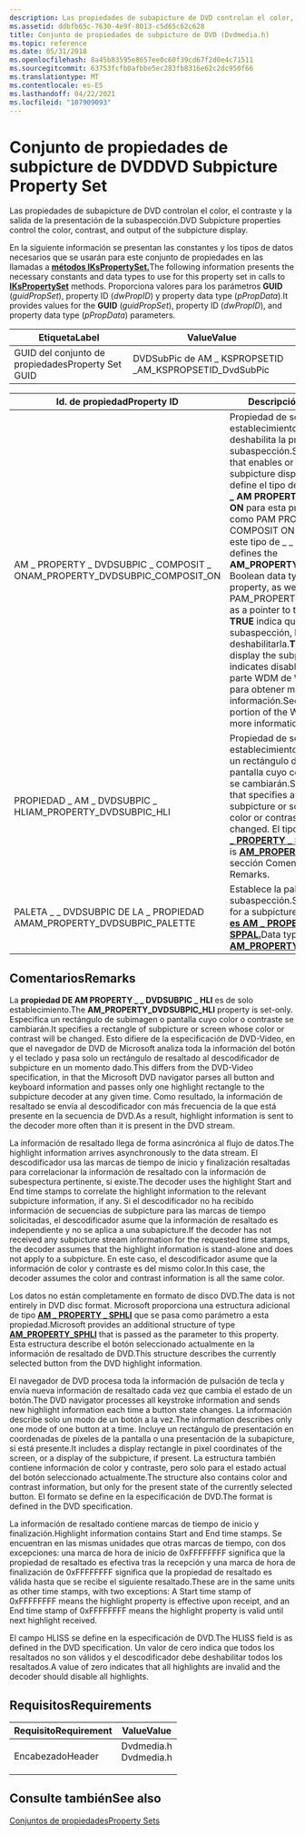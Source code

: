 ```yaml
---
description: Las propiedades de subapicture de DVD controlan el color, el contraste y la salida de la presentación de la subaspección.
ms.assetid: ddbfb65c-7630-4e9f-8013-c5d65c62c628
title: Conjunto de propiedades de subpicture de DVD (Dvdmedia.h)
ms.topic: reference
ms.date: 05/31/2018
ms.openlocfilehash: 8a45b83595e8657ee0c60f39cd67f2d0e4c71511
ms.sourcegitcommit: 63753fcfb0afbbe5ec283fb8316e62c2dc950f66
ms.translationtype: MT
ms.contentlocale: es-ES
ms.lasthandoff: 04/22/2021
ms.locfileid: "107909093"
---
```

# <a name="dvd-subpicture-property-set"></a><span data-ttu-id="e6c43-103">Conjunto de propiedades de subpicture de DVD</span><span class="sxs-lookup"><span data-stu-id="e6c43-103">DVD Subpicture Property Set</span></span>

<span data-ttu-id="e6c43-104">Las propiedades de subapicture de DVD controlan el color, el contraste y la salida de la presentación de la subaspección.</span><span class="sxs-lookup"><span data-stu-id="e6c43-104">DVD Subpicture properties control the color, contrast, and output of the subpicture display.</span></span>

<span data-ttu-id="e6c43-105">En la siguiente información se presentan las constantes y los tipos de datos necesarios que se usarán para este conjunto de propiedades en las llamadas a [**métodos IKsPropertySet.**](ikspropertyset.md)</span><span class="sxs-lookup"><span data-stu-id="e6c43-105">The following information presents the necessary constants and data types to use for this property set in calls to [**IKsPropertySet**](ikspropertyset.md) methods.</span></span> <span data-ttu-id="e6c43-106">Proporciona valores para los parámetros **GUID** (*guidPropSet*), property ID (*dwPropID*) y property data type (*pPropData*).</span><span class="sxs-lookup"><span data-stu-id="e6c43-106">It provides values for the **GUID** (*guidPropSet*), property ID (*dwPropID*), and property data type (*pPropData*) parameters.</span></span>



| <span data-ttu-id="e6c43-107">Etiqueta</span><span class="sxs-lookup"><span data-stu-id="e6c43-107">Label</span></span> | <span data-ttu-id="e6c43-108">Value</span><span class="sxs-lookup"><span data-stu-id="e6c43-108">Value</span></span> |
|-------------------|----------------------------|
| <span data-ttu-id="e6c43-109">GUID del conjunto de propiedades</span><span class="sxs-lookup"><span data-stu-id="e6c43-109">Property Set GUID</span></span> | <span data-ttu-id="e6c43-110">DVDSubPic de AM \_ KSPROPSETID \_</span><span class="sxs-lookup"><span data-stu-id="e6c43-110">AM\_KSPROPSETID\_DvdSubPic</span></span> |



 



| <span data-ttu-id="e6c43-111">Id. de propiedad</span><span class="sxs-lookup"><span data-stu-id="e6c43-111">Property ID</span></span>                           | <span data-ttu-id="e6c43-112">Descripción</span><span class="sxs-lookup"><span data-stu-id="e6c43-112">Description</span></span>                                                                                                                                                                                                                                                                                                                                                              |
|---------------------------------------|--------------------------------------------------------------------------------------------------------------------------------------------------------------------------------------------------------------------------------------------------------------------------------------------------------------------------------------------------------------------------|
| <span data-ttu-id="e6c43-113">AM \_ PROPERTY \_ DVDSUBPIC \_ COMPOSIT \_ ON</span><span class="sxs-lookup"><span data-stu-id="e6c43-113">AM\_PROPERTY\_DVDSUBPIC\_COMPOSIT\_ON</span></span> | <span data-ttu-id="e6c43-114">Propiedad de solo establecimiento que habilita o deshabilita la presentación de subaspección.</span><span class="sxs-lookup"><span data-stu-id="e6c43-114">Set-only property that enables or disables subpicture display.</span></span> <span data-ttu-id="e6c43-115">DirectShow define el tipo de datos booleano **\_ AM PROPERTY \_ COMPOSIT \_ ON** para esta propiedad, así como PAM PROPERTY COMPOSIT ON como puntero \_ a este tipo de \_ \_ datos.</span><span class="sxs-lookup"><span data-stu-id="e6c43-115">DirectShow defines the **AM\_PROPERTY\_COMPOSIT\_ON** Boolean data type for this property, as well as PAM\_PROPERTY\_COMPOSIT\_ON as a pointer to this data type.</span></span> <span data-ttu-id="e6c43-116">**TRUE** indica que muestra la subaspección, **FALSE** indica deshabilitarla.</span><span class="sxs-lookup"><span data-stu-id="e6c43-116">**TRUE** indicates display the subpicture, **FALSE** indicates disable it.</span></span> <span data-ttu-id="e6c43-117">Consulte la parte WDM de Windows DDK para obtener más información.</span><span class="sxs-lookup"><span data-stu-id="e6c43-117">See the WDM portion of the Windows DDK for more information.</span></span> |
| <span data-ttu-id="e6c43-118">PROPIEDAD \_ AM \_ DVDSUBPIC \_ HLI</span><span class="sxs-lookup"><span data-stu-id="e6c43-118">AM\_PROPERTY\_DVDSUBPIC\_HLI</span></span>          | <span data-ttu-id="e6c43-119">Propiedad de solo establecimiento que especifica un rectángulo de subimagen o pantalla cuyo color o contraste se cambiarán.</span><span class="sxs-lookup"><span data-stu-id="e6c43-119">Set-only property that specifies a rectangle of subpicture or screen whose color or contrast will be changed.</span></span> <span data-ttu-id="e6c43-120">El tipo de datos [**es AM \_ PROPERTY \_ SPHLI.**](/previous-versions/windows/desktop/api/Dvdmedia/ns-dvdmedia-am_property_sphli)</span><span class="sxs-lookup"><span data-stu-id="e6c43-120">Data type is [**AM\_PROPERTY\_SPHLI**](/previous-versions/windows/desktop/api/Dvdmedia/ns-dvdmedia-am_property_sphli).</span></span> <span data-ttu-id="e6c43-121">Vea la sección Comentarios.</span><span class="sxs-lookup"><span data-stu-id="e6c43-121">See Remarks.</span></span>                                                                                                                                                                                |
| <span data-ttu-id="e6c43-122">PALETA \_ \_ DVDSUBPIC DE LA \_ PROPIEDAD AM</span><span class="sxs-lookup"><span data-stu-id="e6c43-122">AM\_PROPERTY\_DVDSUBPIC\_PALETTE</span></span>      | <span data-ttu-id="e6c43-123">Establece la paleta para una subaspección.</span><span class="sxs-lookup"><span data-stu-id="e6c43-123">Sets the palette for a subpicture.</span></span> <span data-ttu-id="e6c43-124">El tipo de datos [**es AM \_ PROPERTY \_ SPPAL.**](/previous-versions/windows/desktop/api/Dvdmedia/ns-dvdmedia-am_property_sppal)</span><span class="sxs-lookup"><span data-stu-id="e6c43-124">Data type is [**AM\_PROPERTY\_SPPAL**](/previous-versions/windows/desktop/api/Dvdmedia/ns-dvdmedia-am_property_sppal).</span></span>                                                                                                                                                                                                                                                                        |



 

## <a name="remarks"></a><span data-ttu-id="e6c43-125">Comentarios</span><span class="sxs-lookup"><span data-stu-id="e6c43-125">Remarks</span></span>

<span data-ttu-id="e6c43-126">La **propiedad DE AM PROPERTY \_ \_ DVDSUBPIC \_ HLI** es de solo establecimiento.</span><span class="sxs-lookup"><span data-stu-id="e6c43-126">The **AM\_PROPERTY\_DVDSUBPIC\_HLI** property is set-only.</span></span> <span data-ttu-id="e6c43-127">Especifica un rectángulo de subimagen o pantalla cuyo color o contraste se cambiarán.</span><span class="sxs-lookup"><span data-stu-id="e6c43-127">It specifies a rectangle of subpicture or screen whose color or contrast will be changed.</span></span> <span data-ttu-id="e6c43-128">Esto difiere de la especificación de DVD-Video, en que el navegador de DVD de Microsoft analiza toda la información del botón y el teclado y pasa solo un rectángulo de resaltado al descodificador de subpicture en un momento dado.</span><span class="sxs-lookup"><span data-stu-id="e6c43-128">This differs from the DVD-Video specification, in that the Microsoft DVD navigator parses all button and keyboard information and passes only one highlight rectangle to the subpicture decoder at any given time.</span></span> <span data-ttu-id="e6c43-129">Como resultado, la información de resaltado se envía al descodificador con más frecuencia de la que está presente en la secuencia de DVD.</span><span class="sxs-lookup"><span data-stu-id="e6c43-129">As a result, highlight information is sent to the decoder more often than it is present in the DVD stream.</span></span>

<span data-ttu-id="e6c43-130">La información de resaltado llega de forma asincrónica al flujo de datos.</span><span class="sxs-lookup"><span data-stu-id="e6c43-130">The highlight information arrives asynchronously to the data stream.</span></span> <span data-ttu-id="e6c43-131">El descodificador usa las marcas de tiempo de inicio y finalización resaltadas para correlacionar la información de resaltado con la información de subespectura pertinente, si existe.</span><span class="sxs-lookup"><span data-stu-id="e6c43-131">The decoder uses the highlight Start and End time stamps to correlate the highlight information to the relevant subpicture information, if any.</span></span> <span data-ttu-id="e6c43-132">Si el descodificador no ha recibido información de secuencias de subpicture para las marcas de tiempo solicitadas, el descodificador asume que la información de resaltado es independiente y no se aplica a una subapicture.</span><span class="sxs-lookup"><span data-stu-id="e6c43-132">If the decoder has not received any subpicture stream information for the requested time stamps, the decoder assumes that the highlight information is stand-alone and does not apply to a subpicture.</span></span> <span data-ttu-id="e6c43-133">En este caso, el descodificador asume que la información de color y contraste es del mismo color.</span><span class="sxs-lookup"><span data-stu-id="e6c43-133">In this case, the decoder assumes the color and contrast information is all the same color.</span></span>

<span data-ttu-id="e6c43-134">Los datos no están completamente en formato de disco DVD.</span><span class="sxs-lookup"><span data-stu-id="e6c43-134">The data is not entirely in DVD disc format.</span></span> <span data-ttu-id="e6c43-135">Microsoft proporciona una estructura adicional de tipo [**AM \_ PROPERTY \_ SPHLI**](/previous-versions/windows/desktop/api/Dvdmedia/ns-dvdmedia-am_property_sphli) que se pasa como parámetro a esta propiedad.</span><span class="sxs-lookup"><span data-stu-id="e6c43-135">Microsoft provides an additional structure of type [**AM\_PROPERTY\_SPHLI**](/previous-versions/windows/desktop/api/Dvdmedia/ns-dvdmedia-am_property_sphli) that is passed as the parameter to this property.</span></span> <span data-ttu-id="e6c43-136">Esta estructura describe el botón seleccionado actualmente en la información de resaltado de DVD.</span><span class="sxs-lookup"><span data-stu-id="e6c43-136">This structure describes the currently selected button from the DVD highlight information.</span></span>

<span data-ttu-id="e6c43-137">El navegador de DVD procesa toda la información de pulsación de tecla y envía nueva información de resaltado cada vez que cambia el estado de un botón.</span><span class="sxs-lookup"><span data-stu-id="e6c43-137">The DVD navigator processes all keystroke information and sends new highlight information each time a button state changes.</span></span> <span data-ttu-id="e6c43-138">La información describe solo un modo de un botón a la vez.</span><span class="sxs-lookup"><span data-stu-id="e6c43-138">The information describes only one mode of one button at a time.</span></span> <span data-ttu-id="e6c43-139">Incluye un rectángulo de presentación en coordenadas de píxeles de la pantalla o una presentación de la subapicture, si está presente.</span><span class="sxs-lookup"><span data-stu-id="e6c43-139">It includes a display rectangle in pixel coordinates of the screen, or a display of the subpicture, if present.</span></span> <span data-ttu-id="e6c43-140">La estructura también contiene información de color y contraste, pero solo para el estado actual del botón seleccionado actualmente.</span><span class="sxs-lookup"><span data-stu-id="e6c43-140">The structure also contains color and contrast information, but only for the present state of the currently selected button.</span></span> <span data-ttu-id="e6c43-141">El formato se define en la especificación de DVD.</span><span class="sxs-lookup"><span data-stu-id="e6c43-141">The format is defined in the DVD specification.</span></span>

<span data-ttu-id="e6c43-142">La información de resaltado contiene marcas de tiempo de inicio y finalización.</span><span class="sxs-lookup"><span data-stu-id="e6c43-142">Highlight information contains Start and End time stamps.</span></span> <span data-ttu-id="e6c43-143">Se encuentran en las mismas unidades que otras marcas de tiempo, con dos excepciones: una marca de hora de inicio de 0xFFFFFFFF significa que la propiedad de resaltado es efectiva tras la recepción y una marca de hora de finalización de 0xFFFFFFFF significa que la propiedad de resaltado es válida hasta que se recibe el siguiente resaltado.</span><span class="sxs-lookup"><span data-stu-id="e6c43-143">These are in the same units as other time stamps, with two exceptions: A Start time stamp of 0xFFFFFFFF means the highlight property is effective upon receipt, and an End time stamp of 0xFFFFFFFF means the highlight property is valid until next highlight received.</span></span>

<span data-ttu-id="e6c43-144">El campo HLISS se define en la especificación de DVD.</span><span class="sxs-lookup"><span data-stu-id="e6c43-144">The HLISS field is as defined in the DVD specification.</span></span> <span data-ttu-id="e6c43-145">Un valor de cero indica que todos los resaltados no son válidos y el descodificador debe deshabilitar todos los resaltados.</span><span class="sxs-lookup"><span data-stu-id="e6c43-145">A value of zero indicates that all highlights are invalid and the decoder should disable all highlights.</span></span>

## <a name="requirements"></a><span data-ttu-id="e6c43-146">Requisitos</span><span class="sxs-lookup"><span data-stu-id="e6c43-146">Requirements</span></span>



| <span data-ttu-id="e6c43-147">Requisito</span><span class="sxs-lookup"><span data-stu-id="e6c43-147">Requirement</span></span> | <span data-ttu-id="e6c43-148">Value</span><span class="sxs-lookup"><span data-stu-id="e6c43-148">Value</span></span> |
|-------------------|---------------------------------------------------------------------------------------|
| <span data-ttu-id="e6c43-149">Encabezado</span><span class="sxs-lookup"><span data-stu-id="e6c43-149">Header</span></span><br/> | <dl> <span data-ttu-id="e6c43-150"><dt>Dvdmedia.h</dt></span><span class="sxs-lookup"><span data-stu-id="e6c43-150"><dt>Dvdmedia.h</dt></span></span> </dl> |



## <a name="see-also"></a><span data-ttu-id="e6c43-151">Consulte también</span><span class="sxs-lookup"><span data-stu-id="e6c43-151">See also</span></span>

<dl> <dt>

[<span data-ttu-id="e6c43-152">Conjuntos de propiedades</span><span class="sxs-lookup"><span data-stu-id="e6c43-152">Property Sets</span></span>](property-sets.md)
</dt> </dl>

 

 




